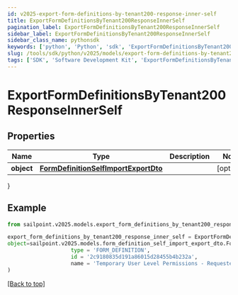 ```yaml
---
id: v2025-export-form-definitions-by-tenant200-response-inner-self
title: ExportFormDefinitionsByTenant200ResponseInnerSelf
pagination_label: ExportFormDefinitionsByTenant200ResponseInnerSelf
sidebar_label: ExportFormDefinitionsByTenant200ResponseInnerSelf
sidebar_class_name: pythonsdk
keywords: ['python', 'Python', 'sdk', 'ExportFormDefinitionsByTenant200ResponseInnerSelf', 'V2025ExportFormDefinitionsByTenant200ResponseInnerSelf'] 
slug: /tools/sdk/python/v2025/models/export-form-definitions-by-tenant200-response-inner-self
tags: ['SDK', 'Software Development Kit', 'ExportFormDefinitionsByTenant200ResponseInnerSelf', 'V2025ExportFormDefinitionsByTenant200ResponseInnerSelf']
---
```


# ExportFormDefinitionsByTenant200ResponseInnerSelf


## Properties

Name | Type | Description | Notes
------------ | ------------- | ------------- | -------------
**object** | [**FormDefinitionSelfImportExportDto**](form-definition-self-import-export-dto) |  | [optional] 
}

## Example

```python
from sailpoint.v2025.models.export_form_definitions_by_tenant200_response_inner_self import ExportFormDefinitionsByTenant200ResponseInnerSelf

export_form_definitions_by_tenant200_response_inner_self = ExportFormDefinitionsByTenant200ResponseInnerSelf(
object=sailpoint.v2025.models.form_definition_self_import_export_dto.FormDefinitionSelfImportExportDto(
                    type = 'FORM_DEFINITION', 
                    id = '2c9180835d191a86015d28455b4b232a', 
                    name = 'Temporary User Level Permissions - Requester', )
)

```
[[Back to top]](#) 

